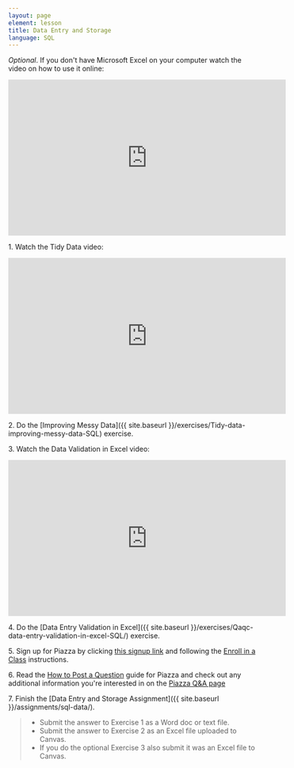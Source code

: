 ```yaml
---
layout: page
element: lesson
title: Data Entry and Storage
language: SQL
---
```


*Optional*. If you don't have Microsoft Excel on your computer watch the video on how to use it online:

<iframe width="560" height="315" src="https://www.youtube-nocookie.com/embed/ePrGRj9o7sU" frameborder="0" allow="accelerometer; autoplay; encrypted-media; gyroscope; picture-in-picture" allowfullscreen></iframe>

1\. Watch the Tidy Data video:

<iframe width="560" height="315" src="https://www.youtube-nocookie.com/embed/KggGgrVsOK8" frameborder="0" allow="accelerometer; autoplay; encrypted-media; gyroscope; picture-in-picture" allowfullscreen></iframe>

2\. Do the [Improving Messy Data]({{ site.baseurl }}/exercises/Tidy-data-improving-messy-data-SQL) exercise.

3\. Watch the Data Validation in Excel video:

<iframe width="560" height="315" src="https://www.youtube-nocookie.com/embed/TBbelqMGXCw" frameborder="0" allow="accelerometer; autoplay; encrypted-media; gyroscope; picture-in-picture" allowfullscreen></iframe>

4\. Do the [Data Entry Validation in Excel]({{ site.baseurl }}/exercises/Qaqc-data-entry-validation-in-excel-SQL/) exercise.

5\. Sign up for Piazza by clicking [this signup link](piazza.com/ufl/fall2020/wis6934) and following the [Enroll in a Class](https://support.piazza.com/support/solutions/articles/48000574382-student-enroll-in-a-class) instructions.

6\. Read the [How to Post a Question](https://support.piazza.com/support/solutions/articles/48000574396-students-post-a-question) guide for Piazza and check out any additional information you're interested in on the [Piazza Q&A page](https://support.piazza.com/support/solutions/folders/48000404468)

7\. Finish the [Data Entry and Storage Assignment]({{ site.baseurl }}/assignments/sql-data/).

> * Submit the answer to Exercise 1 as a Word doc or text file.
> * Submit the answer to Exercise 2 as an Excel file uploaded to Canvas.
> * If you do the optional Exercise 3 also submit it was an Excel file to Canvas.